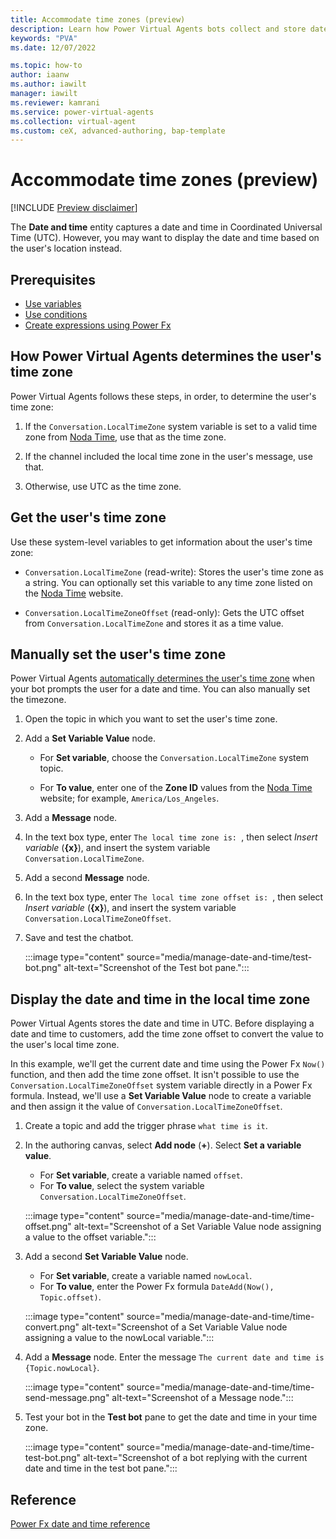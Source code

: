 ```yaml
---
title: Accommodate time zones (preview)
description: Learn how Power Virtual Agents bots collect and store date and time. Learn how to adjust the user's time zone and to display dates and times correctly in their time zone.
keywords: "PVA"
ms.date: 12/07/2022

ms.topic: how-to
author: iaanw
ms.author: iawilt
manager: iawilt
ms.reviewer: kamrani
ms.service: power-virtual-agents
ms.collection: virtual-agent
ms.custom: ceX, advanced-authoring, bap-template
---
```


# Accommodate time zones (preview)

[!INCLUDE [Preview disclaimer](includes/public-preview-disclaimer.md)]

The **Date and time** entity captures a date and time in Coordinated Universal Time (UTC). However, you may want to display the date and time based on the user's location instead.

## Prerequisites

- [Use variables](authoring-variables.md)
- [Use conditions](authoring-using-conditions.md)
- [Create expressions using Power Fx](advanced-power-fx.md)

## How Power Virtual Agents determines the user's time zone

Power Virtual Agents follows these steps, in order, to determine the user's time zone:

1. If the `Conversation.LocalTimeZone` system variable is set to a valid time zone from [Noda Time][], use that as the time zone.

1. If the channel included the local time zone in the user's message, use that.

1. Otherwise, use UTC as the time zone.

## Get the user's time zone

Use these system-level variables to get information about the user's time zone:

- `Conversation.LocalTimeZone` (read-write): Stores the user's time zone as a string. You can optionally set this variable to any time zone listed on the [Noda Time][] website.

- `Conversation.LocalTimeZoneOffset` (read-only): Gets the UTC offset from `Conversation.LocalTimeZone` and stores it as a time value.

[Noda Time]: https://nodatime.org/timezones

## Manually set the user's time zone

Power Virtual Agents [automatically determines the user's time zone](#how-power-virtual-agents-determines-the-users-time-zone) when your bot prompts the user for a date and time. You can also manually set the timezone.

1. Open the topic in which you want to set the user's time zone.

1. Add a **Set Variable Value** node.

    - For **Set variable**, choose the `Conversation.LocalTimeZone` system topic.

    - For **To value**, enter one of the **Zone ID** values from the [Noda Time][] website; for example, `America/Los_Angeles`.

1. Add a **Message** node.

1. In the text box type, enter `The local time zone is: `, then select _Insert variable_ (**{x}**), and insert the system variable `Conversation.LocalTimeZone`.

1. Add a second **Message** node.

1. In the text box type, enter `The local time zone offset is: `, then select _Insert variable_ (**{x}**), and insert the system variable `Conversation.LocalTimeZoneOffset`.

1. Save and test the chatbot.

    :::image type="content" source="media/manage-date-and-time/test-bot.png" alt-text="Screenshot of the Test bot pane.":::

## Display the date and time in the local time zone

Power Virtual Agents stores the date and time in UTC. Before displaying a date and time to customers, add the time zone offset to convert the value to the user's local time zone.

In this example, we'll get the current date and time using the Power Fx `Now()` function, and then add the time zone offset. It isn't possible to use the `Conversation.LocalTimeZoneOffset` system variable directly in a Power Fx formula. Instead, we'll use a **Set Variable Value** node to create a variable and then assign it the value of `Conversation.LocalTimeZoneOffset`.

<!-- At time of writing, there was no way to use the Conversation.LocalTimeZoneOffset system variable directly in a Power Fx formula. As a workaround, the following instructions have you use a Set Variable Vale node to create a new variable and assign it to the value of Conversation.LocalTimeZoneOffset  -->
1. Create a topic and add the trigger phrase `what time is it`.

1. In the authoring canvas, select **Add node** (**+**). Select **Set a variable value**.

    - For **Set variable**, create a variable named `offset`.
    - For **To value**, select the system variable `Conversation.LocalTimeZoneOffset`.

    :::image type="content" source="media/manage-date-and-time/time-offset.png" alt-text="Screenshot of a Set Variable Value node assigning a value to the offset variable.":::

1. Add a second **Set Variable Value** node.

    - For **Set variable**, create a variable named `nowLocal`.
    - For **To value**, enter the Power Fx formula `DateAdd(Now(), Topic.offset)`.

    :::image type="content" source="media/manage-date-and-time/time-convert.png" alt-text="Screenshot of a Set Variable Value node assigning a value to the nowLocal variable.":::

1. Add a **Message** node. Enter the message `The current date and time is {Topic.nowLocal}`.

    :::image type="content" source="media/manage-date-and-time/time-send-message.png" alt-text="Screenshot of a Message node.":::

1. Test your bot in the **Test bot** pane to get the date and time in your time zone.

    :::image type="content" source="media/manage-date-and-time/time-test-bot.png" alt-text="Screenshot of a bot replying with the current date and time in the test bot pane.":::

## Reference

[Power Fx date and time reference](/power-platform/power-fx/data-types#date-time-and-datetime)
